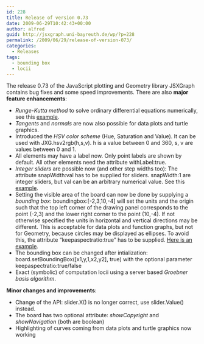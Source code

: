 ```yaml
---
id: 228
title: Release of version 0.73
date: 2009-06-29T10:42:43+00:00
author: alfred
guid: http://jsxgraph.uni-bayreuth.de/wp/?p=228
permalink: /2009/06/29/release-of-version-073/
categories:
  - Releases
tags:
  - bounding box
  - locii
---
```

The release 0.73 of the JavaScript plotting and Geometry library JSXGraph contains bug fixes and some speed improvements. There are also **major feature enhancements**:

* _Runge-Kutta method_ to solve ordinary differential equations numerically, see this [example](http://jsxgraph.uni-bayreuth.de/wiki/index.php/Predator-Prey_equations). 
* _Tangents_ and _normals_ are now also possible for data plots and turtle graphics. 
* Introduced the _HSV color scheme_ (Hue, Saturation and Value). It can be used with JXG.hsv2rgb(h,s,v). h is a value between 0 and 360, s, v are values between 0 and 1. 
* All elements may have a label now. Only point labels are shown by default. All other elements need the attribute withLabel:true. 
* _Integer sliders_ are possible now (and other step widths too): The attribute snapWidth:val has to be supplied for sliders. snapWidth:1 are integer sliders, but val can be an arbitrary numerical value. See this [example](http://jsxgraph.uni-bayreuth.de/wiki/index.php/Power_series_for_the_exponential_function). 
* Setting the visible area of the board can now be done by supplying a _bounding box_: boundingbox:[-2,3,10,-4] will set the units and the origin such that the top left corner of the drawing panel corresponds to the point (-2,3) and the lower right corner to the point (10,-4). If not otherwise specified the units in horizontal and vertical directions may be different. This is acceptable for data plots and function graphs, but not for Geometry, because circles may be displayed as ellipses. To avoid this, the attribute &#8220;keepaspectratio:true&#8221; has to be supplied. [Here is an example](http://jsxgraph.uni-bayreuth.de/wiki/index.php/Bounding_box). 
* The bounding box can be changed after intialization: board.setBoundingBox([x1,y,1,x2,y2], true) with the optional parameter keepaspectratio:true/false 
* Exact (symbolic) of computation locii using a server based _Groebner basis algorithm_. 
                                
**Minor changes and improvements**:
                                
* Change of the API: slider.X() is no longer correct, use slider.Value() instead. 
* The board has two optional attribute: _showCopyright_ and _showNavigation_ (both are boolean) 
* Highlighting of curves coming from data plots and turtle graphics now working
